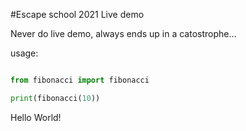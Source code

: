 #Escape school 2021 Live demo

Never do  live demo, always ends up in a catostrophe...

usage:
```python

from fibonacci import fibonacci

print(fibonacci(10))
```
Hello World!

